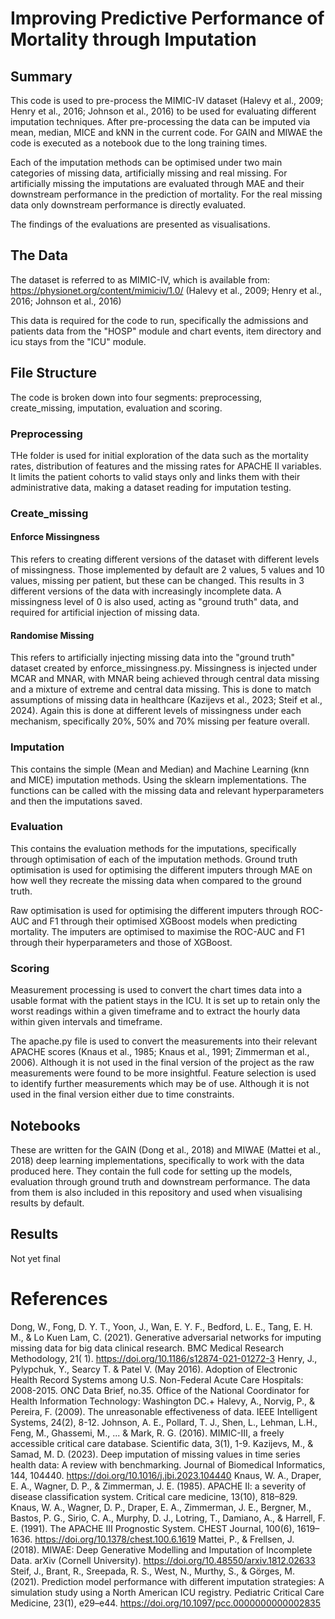 # Improving Predictive Performance of Mortality through Imputation

## Summary

This code is used to pre-process the MIMIC-IV dataset (Halevy et al., 2009; Henry et al., 2016; Johnson et al., 2016) to
be used for evaluating different imputation techniques. After pre-processing the data can be imputed via mean, median,
MICE and kNN in the current code. For GAIN and MIWAE the code is executed as a notebook due to the long training times.

Each of the imputation methods can be optimised under two main categories of missing data, artificially missing and real
missing. For artificially missing the imputations are evaluated through MAE and their downstream performance in the
prediction of mortality. For the real missing data only downstream performance is directly evaluated.

The findings of the evaluations are presented as visualisations.

## The Data

The dataset is referred to as MIMIC-IV, which is available from:  
https://physionet.org/content/mimiciv/1.0/ (Halevy et al., 2009; Henry et al., 2016; Johnson et al., 2016)

This data is required for the code to run, specifically the admissions and patients data from the "HOSP" module and
chart events, item directory and icu stays from the "ICU" module.

## File Structure

The code is broken down into four segments: preprocessing, create_missing, imputation, evaluation and scoring.

### Preprocessing

THe folder is used for initial exploration of the data such as the mortality rates, distribution of features and the
missing rates for APACHE II variables. It limits the patient cohorts to valid stays only and links them with their
administrative data, making a dataset reading for imputation testing.

### Create_missing

#### Enforce Missingness

This refers to creating different versions of the dataset with different levels of missingness. Those implemented by
default are 2 values, 5 values and 10 values, missing per patient, but these can be changed. This results in 3 different
versions of the data with increasingly incomplete data. A missingness level of 0 is also used, acting as "ground truth"
data, and required for artificial injection of missing data.

#### Randomise Missing

This refers to artificially injecting missing data into the "ground truth" dataset created by enforce_missingness.py.
Missingness is injected under MCAR and MNAR, with MNAR being achieved through central data missing and a mixture of
extreme and central data missing. This is done to match assumptions of missing data in healthcare
(Kazijevs et al., 2023; Steif et al., 2024). Again this is done at different levels of missingness under each
mechanism, specifically 20%, 50% and 70% missing per feature overall.

### Imputation

This contains the simple (Mean and Median) and Machine Learning (knn and MICE) imputation methods. Using the
sklearn implementations. The functions can be called with the missing data and relevant hyperparameters and then the
imputations saved.

### Evaluation

This contains the evaluation methods for the imputations, specifically through optimisation of each of the imputation
methods. Ground truth optimisation is used for optimising the different imputers through MAE on how well they recreate
the
missing data when compared to the ground truth.

Raw optimisation is used for optimising the different imputers through ROC-AUC and F1 through their optimised XGBoost
models when predicting mortality. The imputers are optimised to maximise the ROC-AUC and F1 through their
hyperparameters and those of XGBoost.

### Scoring

Measurement processing is used to convert the chart times data into a usable format with the patient stays in the ICU.
It is set up to retain only the worst readings within a given timeframe and to extract the hourly data within given
intervals and timeframe.

The apache.py file is used to convert the measurements into their relevant APACHE scores (Knaus et al., 1985;
Knaus et al., 1991; Zimmerman et al., 2006). Although it is not used in the final version of the project as the raw
measurements were found to be more insightful. Feature selection is used to identify further measurements which may be
of use. Although it is not used in the final version either due to time constraints.

## Notebooks

These are written for the GAIN (Dong et al., 2018) and MIWAE (Mattei et al., 2018) deep learning implementations,
specifically to work with the data produced
here. They contain the full code for setting up the models, evaluation through ground truth and downstream performance.
The data from them is also included in this repository and used when visualising results by default.

## Results

Not yet final

# References

Dong, W., Fong, D. Y. T., Yoon, J., Wan, E. Y. F., Bedford, L. E., Tang, E. H. M., & Lo Kuen Lam, C. (2021). Generative
adversarial networks for imputing missing data for big data clinical research. BMC Medical Research Methodology, 21(
1). https://doi.org/10.1186/s12874-021-01272-3
Henry, J., Pylypchuk, Y., Searcy T. & Patel V. (May 2016). Adoption of Electronic Health Record Systems among U.S.
Non-Federal Acute Care Hospitals: 2008-2015. ONC Data Brief, no.35. Office of the National Coordinator for Health
Information Technology: Washington DC.+
Halevy, A., Norvig, P., & Pereira, F. (2009). The unreasonable effectiveness of data. IEEE Intelligent Systems, 24(2),
8-12.
Johnson, A. E., Pollard, T. J., Shen, L., Lehman, L.H., Feng, M., Ghassemi, M., ... & Mark, R. G. (2016). MIMIC-III, a
freely accessible critical care database. Scientific data, 3(1), 1-9.
Kazijevs, M., & Samad, M. D. (2023). Deep imputation of missing values in time series health data: A review with
benchmarking. Journal of Biomedical Informatics, 144, 104440. https://doi.org/10.1016/j.jbi.2023.104440
Knaus, W. A., Draper, E. A., Wagner, D. P., & Zimmerman, J. E. (1985). APACHE II: a severity of disease classification
system. Critical care medicine, 13(10), 818–829.
Knaus, W. A., Wagner, D. P., Draper, E. A., Zimmerman, J. E., Bergner, M., Bastos, P. G., Sirio, C. A., Murphy, D. J.,
Lotring, T., Damiano, A., & Harrell, F. E. (1991). The APACHE III Prognostic System. CHEST Journal, 100(6),
1619–1636. https://doi.org/10.1378/chest.100.6.1619
Mattei, P., & Frellsen, J. (2018). MIWAE: Deep Generative Modelling and Imputation of Incomplete Data. arXiv (Cornell
University). https://doi.org/10.48550/arxiv.1812.02633
Steif, J., Brant, R., Sreepada, R. S., West, N., Murthy, S., & Görges, M. (2021). Prediction model performance with
different imputation strategies: A simulation study using a North American ICU registry. Pediatric Critical Care
Medicine, 23(1), e29–e44. https://doi.org/10.1097/pcc.0000000000002835 

